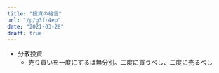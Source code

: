 ```yaml
---
title: "投資の格言"
url: "/p/g3fr4ep"
date: "2021-03-28"
draft: true
---
```


- 分散投資
    - 売り買いを一度にするは無分別。二度に買うべし、二度に売るべし


